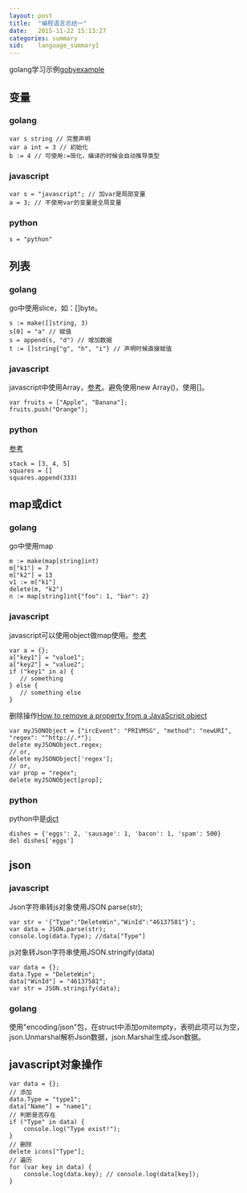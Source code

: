 ```yaml
---
layout: post
title:  "编程语言总结一"
date:   2015-11-22 15:13:27
categories: summary
sid:    language_summary1
---
```


golang学习示例[gobyexample](https://gobyexample.com/)

## 变量

### golang

	var s string // 完整声明
	var a int = 3 // 初始化
	b := 4 // 可使用:=简化，编译的时候会自动推导类型

### javascript

	var s = "javascript"; // 加var是局部变量
	a = 3; // 不使用var的变量是全局变量

### python
	
	s = "python"


## 列表

### golang
go中使用slice，如：[]byte。

	s := make([]string, 3)
	s[0] = "a" // 赋值
	s = append(s, "d") // 增加数据
	t := []string{"g", "h", "i"} // 声明时候直接赋值

### javascript
javascript中使用Array，[参考](https://developer.mozilla.org/en-US/docs/Web/JavaScript/Reference/Global_Objects/Array)。避免使用new Array()，使用[]。

	var fruits = ["Apple", "Banana"];
	fruits.push("Orange");

### python
[参考](https://docs.python.org/2/tutorial/datastructures.html)

	stack = [3, 4, 5]
	squares = []
	squares.append(333)

## map或dict

### golang
go中使用map

	m := make(map[string]int)
	m["k1"] = 7
	m["k2"] = 13
	v1 := m["k1"]
	delete(m, "k2")
	n := map[string]int{"foo": 1, "bar": 2}

### javascript
javascript可以使用object做map使用。[参考](http://stackoverflow.com/questions/6298169/how-to-create-a-map-object-in-javascript)

	var a = {};
	a["key1"] = "value1";
	a["key2"] = "value2";
	if ("key1" in a) {
	   // something
	} else {
	   // something else 
	}

删除操作[How to remove a property from a JavaScript object](http://stackoverflow.com/questions/208105/how-to-remove-a-property-from-a-javascript-object)

	var myJSONObject = {"ircEvent": "PRIVMSG", "method": "newURI", "regex": "^http://.*"};
	delete myJSONObject.regex;
	// or,
	delete myJSONObject['regex'];
	// or,
	var prop = "regex";
	delete myJSONObject[prop];

### python
python中是[dict](https://docs.python.org/2/library/stdtypes.html#dict)

	dishes = {'eggs': 2, 'sausage': 1, 'bacon': 1, 'spam': 500}
	del dishes['eggs']

## json

### javascript
Json字符串转js对象使用JSON.parse(str);

	var str = '{"Type":"DeleteWin","WinId":"46137581"}';
	var data = JSON.parse(str);
	console.log(data.Type); //data["Type"]

js对象转Json字符串使用JSON.stringify(data)

	var data = {};
	data.Type = "DeleteWin";
	data["WinId"] = "46137581";
	var str = JSON.stringify(data);

### golang
使用"encoding/json"包，在struct中添加omitempty，表明此项可以为空，json.Unmarshal解析Json数据，json.Marshal生成Json数据。


## javascript对象操作

	var data = {};
	// 添加
	data.Type = "type1";
	data["Name"] = "name1";
	// 判断是否存在
	if ("Type" in data) {
		console.log("Type exist!");
	}
	// 删除
	delete icons["Type"];
	// 遍历
	for (var key in data) {
		console.log(data.key); // console.log(data[key]);
	}